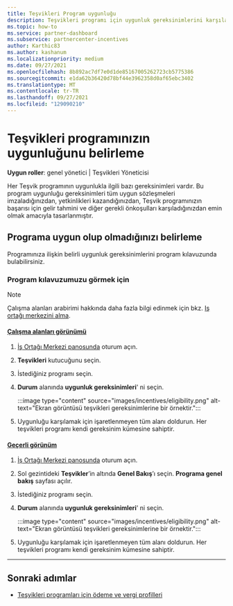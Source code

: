```yaml
---
title: Teşvikleri Program uygunluğu
description: Teşvikleri programı için uygunluk gereksinimlerini karşıladığınızdan emin olun. Bu işlem, program kılavuzumuza uygunluk denetimini içerir.
ms.topic: how-to
ms.service: partner-dashboard
ms.subservice: partnercenter-incentives
author: Karthic83
ms.author: kashanum
ms.localizationpriority: medium
ms.date: 09/27/2021
ms.openlocfilehash: 8b892ac7df7e0d1de85167005262723cb5775386
ms.sourcegitcommit: e1da62b36420d78bf44e3962358d0af65ebc3402
ms.translationtype: MT
ms.contentlocale: tr-TR
ms.lasthandoff: 09/27/2021
ms.locfileid: "129090210"
---
```

# <a name="determine-your-incentives-program-eligibility"></a>Teşvikleri programınızın uygunluğunu belirleme

**Uygun roller**: genel yönetici | Teşvikleri Yöneticisi

Her Teşvik programının uygunlukla ilgili bazı gereksinimleri vardır. Bu program uygunluğu gereksinimleri tüm uygun sözleşmeleri imzaladığınızdan, yetkinlikleri kazandığınızdan, Teşvik programınızın başarısı için gelir tahmini ve diğer gerekli önkoşulları karşıladığınızdan emin olmak amacıyla tasarlanmıştır.

## <a name="determining-your-program-eligibility"></a>Programa uygun olup olmadığınızı belirleme

Programınıza ilişkin belirli uygunluk gereksinimlerini program kılavuzunda bulabilirsiniz. 

### <a name="to-see-your-program-guide"></a>Program kılavuzumuzu görmek için

> [!NOTE]
> Çalışma alanları arabirimi hakkında daha fazla bilgi edinmek için bkz. [Iş ortağı merkezini alma](get-around-partner-center.md#turn-workspaces-on-and-off).

#### <a name="workspaces-view"></a>[Çalışma alanları görünümü](#tab/workspaces-view)

1. [İş Ortağı Merkezi panosunda](https://partner.microsoft.com/dashboard/) oturum açın.

2. **Teşvikleri** kutucuğunu seçin.

3. İstediğiniz programı seçin.

4. **Durum** alanında **uygunluk gereksinimleri**' ni seçin.

   :::image type="content" source="images/incentives/eligibility.png" alt-text="Ekran görüntüsü teşvikleri gereksinimlerine bir örnektir.":::

5. Uygunluğu karşılamak için işaretlenmeyen tüm alanı doldurun. Her teşvikleri programı kendi gereksinim kümesine sahiptir.

#### <a name="current-view"></a>[Geçerli görünüm](#tab/current-view)

1. [İş Ortağı Merkezi panosunda](https://partner.microsoft.com/dashboard/) oturum açın.

2. Sol gezintideki **Teşvikler**’in altında **Genel Bakış**’ı seçin. **Programa genel bakış** sayfası açılır.

3. İstediğiniz programı seçin.

4. **Durum** alanında **uygunluk gereksinimleri**' ni seçin.

   :::image type="content" source="images/incentives/eligibility.png" alt-text="Ekran görüntüsü teşvikleri gereksinimlerine bir örnektir.":::

5. Uygunluğu karşılamak için işaretlenmeyen tüm alanı doldurun. Her teşvikleri programı kendi gereksinim kümesine sahiptir.

* * *

## <a name="next-steps"></a>Sonraki adımlar

- [Teşvikleri programları için ödeme ve vergi profilleri](incentives-create-and-manage-your-payout-and-tax-profiles.md)
